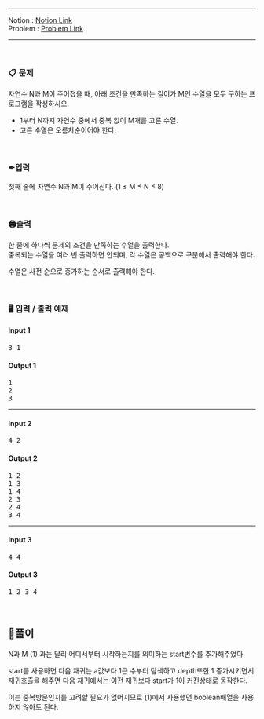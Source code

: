 
***
Notion : [Notion Link](https://west-pineapple-c4d.notion.site/N-M-2-5fd4d38dc9514c14a2815354cfc4fde3)  
Problem : [Problem Link](https://www.acmicpc.net/problem/15650)
***



<br/>

### 📋 문제

자연수 N과 M이 주어졌을 때, 아래 조건을 만족하는 길이가 M인 수열을 모두 구하는 프로그램을 작성하시오.  

- 1부터 N까지 자연수 중에서 중복 없이 M개를 고른 수열.  
- 고른 수열은 오름차순이어야 한다.  

<br/>

### ✒입력

첫째 줄에 자연수 N과 M이 주어진다. (1 ≤ M ≤ N ≤ 8)  

<br/>

### 🖨출력

한 줄에 하나씩 문제의 조건을 만족하는 수열을 출력한다.  
중복되는 수열을 여러 번 출력하면 안되며, 각 수열은 공백으로 구분해서 출력해야 한다.  

수열은 사전 순으로 증가하는 순서로 출력해야 한다.  

<br/>

### 🖥 입력 / 출력 예제

#### Input 1
<pre>
3 1
</pre>

#### Output 1
<pre>
1
2
3
</pre>

***

#### Input 2
<pre>
4 2
</pre>

#### Output 2
<pre>
1 2
1 3
1 4
2 3
2 4
3 4
</pre>

***

#### Input 3
<pre>
4 4
</pre>

#### Output 3
<pre>
1 2 3 4
</pre>

<br/>

## 🌈풀이

N과 M (1) 과는 달리 어디서부터 시작하는지를 의미하는 start변수를 추가해주었다.  

start를 사용하면 다음 재귀는 a값보다 1큰 수부터 탐색하고 depth또한 1 증가시키면서 재귀호출을 해주면 다음 재귀에서는 이전 재귀보다 start가 1이 커진상태로 동작한다.  

이는 중복방문인지를 고려할 필요가 없어지므로 (1)에서 사용했던 boolean배열을 사용하지 않아도 된다.  
